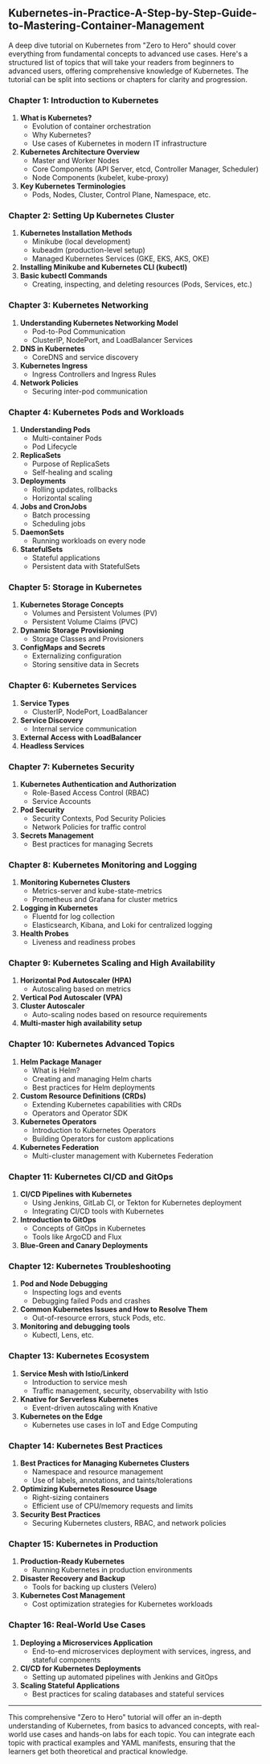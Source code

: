 ## Kubernetes-in-Practice-A-Step-by-Step-Guide-to-Mastering-Container-Management

A deep dive tutorial on Kubernetes from "Zero to Hero" should cover everything from fundamental concepts to advanced use cases. Here's a structured list of topics that will take your readers from beginners to advanced users, offering comprehensive knowledge of Kubernetes. The tutorial can be split into sections or chapters for clarity and progression.

### **Chapter 1: Introduction to Kubernetes**
1. **What is Kubernetes?**  
   - Evolution of container orchestration
   - Why Kubernetes?
   - Use cases of Kubernetes in modern IT infrastructure
2. **Kubernetes Architecture Overview**  
   - Master and Worker Nodes
   - Core Components (API Server, etcd, Controller Manager, Scheduler)
   - Node Components (kubelet, kube-proxy)
3. **Key Kubernetes Terminologies**  
   - Pods, Nodes, Cluster, Control Plane, Namespace, etc.

### **Chapter 2: Setting Up Kubernetes Cluster**
1. **Kubernetes Installation Methods**
   - Minikube (local development)
   - kubeadm (production-level setup)
   - Managed Kubernetes Services (GKE, EKS, AKS, OKE)
2. **Installing Minikube and Kubernetes CLI (kubectl)**
3. **Basic kubectl Commands**  
   - Creating, inspecting, and deleting resources (Pods, Services, etc.)

### **Chapter 3: Kubernetes Networking**
1. **Understanding Kubernetes Networking Model**
   - Pod-to-Pod Communication
   - ClusterIP, NodePort, and LoadBalancer Services
2. **DNS in Kubernetes**
   - CoreDNS and service discovery
3. **Kubernetes Ingress**
   - Ingress Controllers and Ingress Rules
4. **Network Policies**  
   - Securing inter-pod communication

### **Chapter 4: Kubernetes Pods and Workloads**
1. **Understanding Pods**
   - Multi-container Pods
   - Pod Lifecycle
2. **ReplicaSets**
   - Purpose of ReplicaSets
   - Self-healing and scaling
3. **Deployments**
   - Rolling updates, rollbacks
   - Horizontal scaling
4. **Jobs and CronJobs**
   - Batch processing
   - Scheduling jobs
5. **DaemonSets**
   - Running workloads on every node
6. **StatefulSets**  
   - Stateful applications
   - Persistent data with StatefulSets

### **Chapter 5: Storage in Kubernetes**
1. **Kubernetes Storage Concepts**  
   - Volumes and Persistent Volumes (PV)
   - Persistent Volume Claims (PVC)
2. **Dynamic Storage Provisioning**  
   - Storage Classes and Provisioners
3. **ConfigMaps and Secrets**  
   - Externalizing configuration
   - Storing sensitive data in Secrets

### **Chapter 6: Kubernetes Services**
1. **Service Types**
   - ClusterIP, NodePort, LoadBalancer
2. **Service Discovery**
   - Internal service communication
3. **External Access with LoadBalancer**
4. **Headless Services**

### **Chapter 7: Kubernetes Security**
1. **Kubernetes Authentication and Authorization**
   - Role-Based Access Control (RBAC)
   - Service Accounts
2. **Pod Security**
   - Security Contexts, Pod Security Policies
   - Network Policies for traffic control
3. **Secrets Management**  
   - Best practices for managing Secrets

### **Chapter 8: Kubernetes Monitoring and Logging**
1. **Monitoring Kubernetes Clusters**
   - Metrics-server and kube-state-metrics
   - Prometheus and Grafana for cluster metrics
2. **Logging in Kubernetes**
   - Fluentd for log collection
   - Elasticsearch, Kibana, and Loki for centralized logging
3. **Health Probes**
   - Liveness and readiness probes

### **Chapter 9: Kubernetes Scaling and High Availability**
1. **Horizontal Pod Autoscaler (HPA)**
   - Autoscaling based on metrics
2. **Vertical Pod Autoscaler (VPA)**
3. **Cluster Autoscaler**
   - Auto-scaling nodes based on resource requirements
4. **Multi-master high availability setup**

### **Chapter 10: Kubernetes Advanced Topics**
1. **Helm Package Manager**
   - What is Helm?
   - Creating and managing Helm charts
   - Best practices for Helm deployments
2. **Custom Resource Definitions (CRDs)**
   - Extending Kubernetes capabilities with CRDs
   - Operators and Operator SDK
3. **Kubernetes Operators**
   - Introduction to Kubernetes Operators
   - Building Operators for custom applications
4. **Kubernetes Federation**  
   - Multi-cluster management with Kubernetes Federation

### **Chapter 11: Kubernetes CI/CD and GitOps**
1. **CI/CD Pipelines with Kubernetes**
   - Using Jenkins, GitLab CI, or Tekton for Kubernetes deployment
   - Integrating CI/CD tools with Kubernetes
2. **Introduction to GitOps**
   - Concepts of GitOps in Kubernetes
   - Tools like ArgoCD and Flux
3. **Blue-Green and Canary Deployments**

### **Chapter 12: Kubernetes Troubleshooting**
1. **Pod and Node Debugging**
   - Inspecting logs and events
   - Debugging failed Pods and crashes
2. **Common Kubernetes Issues and How to Resolve Them**
   - Out-of-resource errors, stuck Pods, etc.
3. **Monitoring and debugging tools**  
   - Kubectl, Lens, etc.

### **Chapter 13: Kubernetes Ecosystem**
1. **Service Mesh with Istio/Linkerd**
   - Introduction to service mesh
   - Traffic management, security, observability with Istio
2. **Knative for Serverless Kubernetes**
   - Event-driven autoscaling with Knative
3. **Kubernetes on the Edge**
   - Kubernetes use cases in IoT and Edge Computing

### **Chapter 14: Kubernetes Best Practices**
1. **Best Practices for Managing Kubernetes Clusters**
   - Namespace and resource management
   - Use of labels, annotations, and taints/tolerations
2. **Optimizing Kubernetes Resource Usage**
   - Right-sizing containers
   - Efficient use of CPU/memory requests and limits
3. **Security Best Practices**
   - Securing Kubernetes clusters, RBAC, and network policies

### **Chapter 15: Kubernetes in Production**
1. **Production-Ready Kubernetes**
   - Running Kubernetes in production environments
2. **Disaster Recovery and Backup**
   - Tools for backing up clusters (Velero)
3. **Kubernetes Cost Management**
   - Cost optimization strategies for Kubernetes workloads

### **Chapter 16: Real-World Use Cases**
1. **Deploying a Microservices Application**
   - End-to-end microservices deployment with services, ingress, and stateful components
2. **CI/CD for Kubernetes Deployments**
   - Setting up automated pipelines with Jenkins and GitOps
3. **Scaling Stateful Applications**
   - Best practices for scaling databases and stateful services

---

This comprehensive "Zero to Hero" tutorial will offer an in-depth understanding of Kubernetes, from basics to advanced concepts, with real-world use cases and hands-on labs for each topic. You can integrate each topic with practical examples and YAML manifests, ensuring that the learners get both theoretical and practical knowledge.
